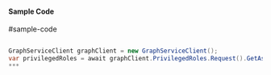 #### Sample Code
#sample-code 

```C#

GraphServiceClient graphClient = new GraphServiceClient();
var privilegedRoles = await graphClient.PrivilegedRoles.Request().GetAsync();
*** 

```